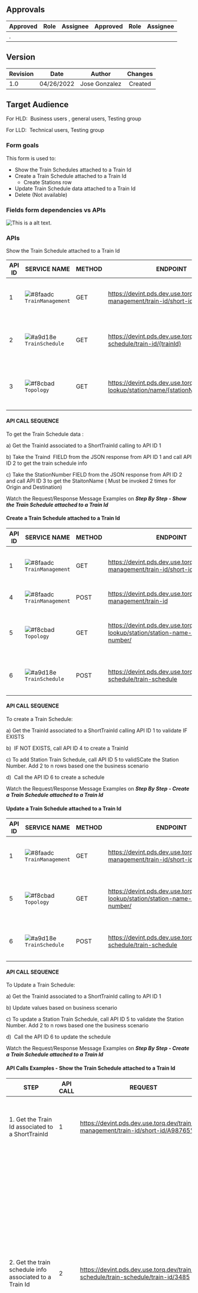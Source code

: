 
## Approvals
|Approved|Role|Assignee|Approved|Role|Assignee|
|--------|----|--------|--------|----|:------:|
|.       |    |        |        |    |        |


## Version
			

|Revision|Date      |Author             |Changes       |
|--------|----------|-------------------|:------------:|
|1.0     |04/26/2022|Jose Gonzalez      | Created      | 


## Target Audience

For HLD:  Business users , general users, Testing group

For LLD:  Technical users, Testing group


### Form goals


This form is used to:


* Show the Train Schedules attached to a Train Id
* Create a Train Schedule attached to a Train Id
  * Create Stations row
* Update Train Schedule data attached to a Train Id
* Delete (Not available)




### Fields form dependencies vs APIs
![This is a alt text.](/image/APIFlow.png "This is a sample image.")



### APIs
Show the Train Schedule attached to a Train Id
 


|API ID|SERVICE NAME|METHOD|ENDPOINT|SPECIFIC GOAL|
|------|------------|------|------|:------------|
|1|![#8faadc](https://via.placeholder.com/15/8faadc/000000?text=+) `TrainManagement`|GET|https://devint.pds.dev.use.torq.dev/train-management/train-id/short-id/{shortTrainID}|Get the Train Id associated to a ShortTrainId|
|2|![#a9d18e](https://via.placeholder.com/15/a9d18e/000000?text=+) `TrainSchedule`|GET|https://devint.pds.dev.use.torq.dev/train-schedule/train-id/{trainId}|Get the train schedule info associated to a Train Id|
|3|![#f8cbad](https://via.placeholder.com/15/f8cbad/000000?text=+) `Topology`|GET|https://devint.pds.dev.use.torq.dev/topology-lookup/station/name/{stationNumber}|Get the location data associated to a station number|

#### API CALL SEQUENCE
To get the Train Schedule data :

a) Get the TrainId associated to a ShortTrainId calling to API ID 1



b) Take the Traind  FIELD from the JSON response from API ID 1 and call API ID 2 to get the train schedule info



c) Take the StationNumber FIELD from the JSON response from API ID 2 and call API ID 3 to get the StaitonName ( Must be invoked 2 times for Origin and Destination)



Watch the Request/Response Message Examples on _**Step By Step - Show the Train Schedule attached to a Train Id**_
 

#### Create a Train Schedule attached to a Train Id

|API ID|SERVICE NAME|METHOD|ENDPOINT|SPECIFIC GOAL|
|------|------------|------|------|:------------|
|1|![#8faadc](https://via.placeholder.com/15/8faadc/000000?text=+) `TrainManagement`|GET|https://devint.pds.dev.use.torq.dev/train-management/train-id/short-id/{shortTrainID}|Validate a Train Id associated to a ShortTrainId|
|4|![#8faadc](https://via.placeholder.com/15/8faadc/000000?text=+) `TrainManagement`|POST|https://devint.pds.dev.use.torq.dev/train-management/train-id|Create a TrainId for a ShortTrainId|
|5|![#f8cbad](https://via.placeholder.com/15/f8cbad/000000?text=+) `Topology`|GET|https://devint.pds.dev.use.torq.dev/topology-lookup/station/station-name-or-station-number/|Validate the station name based on station number|
|6|![#a9d18e](https://via.placeholder.com/15/a9d18e/000000?text=+) `TrainSchedule`|POST|https://devint.pds.dev.use.torq.dev/train-schedule/train-schedule|Create Train Schedule attached to a Train Id|

 

#### API CALL SEQUENCE
To create a Train Schedule:

a) Get the TrainId associated to a ShortTrainId calling API ID 1 to validate IF EXISTS



b)  IF NOT EXISTS, call API ID 4 to create a TrainId



c) To add Station Train Schedule, call API ID 5 to validSCate the Station Number. Add 2 to n rows based one the business scenario



d)  Call the API ID 6 to create a schedule



Watch the Request/Response Message Examples on _**Step By Step - Create a Train Schedule attached to a Train Id**_


#### Update a Train Schedule attached to a Train Id

|API ID|SERVICE NAME|METHOD|ENDPOINT|SPECIFIC GOAL|
|------|------------|------|------|:------------|
|1|![#8faadc](https://via.placeholder.com/15/8faadc/000000?text=+) `TrainManagement`|GET|https://devint.pds.dev.use.torq.dev/train-management/train-id/short-id/{shortTrainID}|Validate a Train Id associated to a ShortTrainId|
|5|![#f8cbad](https://via.placeholder.com/15/f8cbad/000000?text=+) `Topology`|GET|https://devint.pds.dev.use.torq.dev/topology-lookup/station/station-name-or-station-number/|Validate the station name based on station number|
|6|![#a9d18e](https://via.placeholder.com/15/a9d18e/000000?text=+) `TrainSchedule`|POST|https://devint.pds.dev.use.torq.dev/train-schedule/train-schedule|Create Train Schedule attached to a Train Id|

 

#### API CALL SEQUENCE

 

To Update a Train Schedule:

a) Get the TrainId associated to a ShortTrainId calling to API ID 1



b) Update values based on business scenario

c) To update a Station Train Schedule, call API ID 5 to validate the Station Number. Add 2 to n rows based one the business scenario



d)  Call the API ID 6 to update the schedule



Watch the Request/Response Message Examples on _**Step By Step - Create a Train Schedule attached to a Train Id**_

 

#### API Calls Examples - Show the Train Schedule attached to a Train Id

STEP|API CALL|REQUEST|RESPONSE|
|----|--------|------|---------|
|1. Get the Train Id associated to a ShortTrainId|1|https://devint.pds.dev.use.torq.dev/train-management/train-id/short-id/A98765%12|```json[	{		"trainId": 3485,		"shortTrainId": "A9876512",		"customerTrainKey": {			"scac": "CN",			"section": "5",			"trainSymbol": "A9876",			"originDate": "2022-04-12"		}	}] ``` |
|2. Get the train schedule info associated to a Train Id|2|https://devint.pds.dev.use.torq.dev/train-schedule/train-schedule/train-id/3485|```json{  "trainId": 3489,  "scac": "CN",  "section": "5",  "trainSymbol": "A9876",  "originDate": [    2022,    4,    11  ],  "trainCategory": "1",  "trainGroup": "FRT",  "reportType": null,  "activities": [    {     "stationSequenceNum": 1,      "station": {        "id": 8159448,        "name": "Talley GA"      },      "sta": "2022-04-11T22:53:56-05:00[US/Central]",      "std": "2022-04-11T22:53:56-05:00[US/Central]",      "activityTypes": [],      "crewLineSegment": "S1",      "ptcTrainArrival": null,      "ptcTrainDeparture": null    },    {      "stationSequenceNum": 2,      "station": {        "id": 71598,        "name": "Reeves GA"      },      "sta": "2022-04-12T22:57:28-05:00[US/Central]",      "std": "2022-04-12T22:57:28-05:00[US/Central]",      "activityTypes": [],      "crewLineSegment": "S2",      "ptcTrainArrival": null,      "ptcTrainDeparture": null    }  ]}``` |
|3. Get the location data associated to a station number (ORIGIN)|3|https://devint.pds.dev.use.torq.dev/topology-lookup/station/id/8159448|```json{  "topoOperationalTEType": "STATION",  "id": 8159448,  "physicalControlPointId": 8159450,  "containsTrack": true,  "stationNumber": "58H",  "stationName": "Talley GA",  "ambigousStationName": "Talley",  "boundaryId": 1374763500806619600,  "reportingTimeZone": "US/Eastern",  "namedBoundaryName": [    "Atlanta North"  ],  "stationLocation": [    {      "topoOperationalTEType": "TopoLocationInfo",      "trackLimits": [        8159690      ],      "id": 8159690,      "offset": 1.265,      "lowOffset": 1.265,      "highOffset": 1.265,      "segmentLength": 44.275,      "direction": "UpBound",      "trackType": "MAIN"    },    {      "topoOperationalTEType": "TopoLocationInfo",      "trackLimits": [        8159692      ],      "id": 8159692,      "offset": 358.6275,      "lowOffset": 358.6275,      "highOffset": 358.6275,      "segmentLength": 358.6275,      "direction": "UpBound",      "trackType": "MAIN"    },    {      "topoOperationalTEType": "TopoLocationInfo",      "trackLimits": [        8159688      ],      "id": 8159688,      "offset": 358.6275,      "lowOffset": 358.6275,      "highOffset": 358.6275,      "segmentLength": 358.6275,      "direction": "UpBound",      "trackType": "SIDING"    }  ],  "trackEntityType": "STATION",  "authoritySiding": false,  "wye": false,  "timeZoneBoundary": false,  "authorityEnable": true,  "displayEnable": false,  "cutOver": true,  "trackLimits": [    1374763500806619600  ],  "ABAuthorityStation": false,  "CTCAuthorityStation": true,  "COTAuthorityStation": false,  "TWCAuthorityStation": false}```|
|4  Get the location data associated to a station number (DESTINATION)|3|https://devint.pds.dev.use.torq.dev/topology-lookup/station/id/71598|```json{  "topoOperationalTEType": "STATION",  "id": 8159448,  "physicalControlPointId": 8159450,  "containsTrack": true,  "stationNumber": "58H",  "stationName": "Talley GA",  "ambigousStationName": "Talley",  "boundaryId": 1374763500806619600,  "reportingTimeZone": "US/Eastern",  "namedBoundaryName": [    "Atlanta North"  ],  "stationLocation": [    {      "topoOperationalTEType": "TopoLocationInfo",      "trackLimits": [        8159690      ],      "id": 8159690,      "offset": 1.265,      "lowOffset": 1.265,      "highOffset": 1.265,      "segmentLength": 44.275,      "direction": "UpBound",      "trackType": "MAIN"    },    {      "topoOperationalTEType": "TopoLocationInfo",      "trackLimits": [        8159692      ],      "id": 8159692,      "offset": 358.6275,      "lowOffset": 358.6275,      "highOffset": 358.6275,      "segmentLength": 358.6275,      "direction": "UpBound",      "trackType": "MAIN"    },    {      "topoOperationalTEType": "TopoLocationInfo",      "trackLimits": [        8159688      ],      "id": 8159688,      "offset": 358.6275,      "lowOffset": 358.6275,      "highOffset": 358.6275,      "segmentLength": 358.6275,      "direction": "UpBound",      "trackType": "SIDING"    }  ],  "trackEntityType": "STATION",  "authoritySiding": false,  "wye": false,  "timeZoneBoundary": false,  "authorityEnable": true,  "displayEnable": false,  "cutOver": true,  "trackLimits": [    1374763500806619600  ],  "ABAuthorityStation": false,  "CTCAuthorityStation": true,  "COTAuthorityStation": false,  "TWCAuthorityStation": false}```|



 

#### API Calls Examples - Create a Train Schedule attached to a Train Id

|STEP|API CALL|REQUEST|RESPONSE|
|----|--------|------|---------|
|1. Get the Train Id associated to a ShortTrainId|1|https://devint.pds.dev.use.torq.dev/train-management/train-id/short-id/A98765%2011|```json{"status": 404,"errorCode": "ERR_0033","errorMessage": "Invalid short train id"}```|
|2. Create a TrainId for a ShortTrainId|4|https://devint.pds.dev.use.torq.dev/train-management/train-id<br><br>```json{"scac":"CN","section":"5","trainSymbol":"A9876","originDate":"2022-04-14","trainSymbolWithSection":"A98765"}``` |```3489```|
|3. Validate the station name based on station number|5|https://devint.pds.dev.use.torq.dev/topology-lookup/station/station-name-or-station-number/58H|```json{  "topoOperationalTEType": "STATION",  "id": 8159448,  "physicalControlPointId": 8159450,  "containsTrack": true,  "stationNumber": "58H",  "stationName": "Talley GA",  "ambigousStationName": "Talley",  "boundaryId": 1374763500806619600,  "reportingTimeZone": "US/Eastern",  "namedBoundaryName": [    "Atlanta North"  ],  "stationLocation": [    {      "topoOperationalTEType": "TopoLocationInfo",      "trackLimits": [        8159690      ],      "id": 8159690,      "offset": 1.265,      "lowOffset": 1.265,      "highOffset": 1.265,      "segmentLength": 44.275,      "direction": "UpBound",      "trackType": "MAIN"    },    {      "topoOperationalTEType": "TopoLocationInfo",      "trackLimits": [        8159692      ],      "id": 8159692,      "offset": 358.6275,      "lowOffset": 358.6275,      "highOffset": 358.6275,      "segmentLength": 358.6275,      "direction": "UpBound",      "trackType": "MAIN"    },    {      "topoOperationalTEType": "TopoLocationInfo",      "trackLimits": [        8159688      ],      "id": 8159688,      "offset": 358.6275,      "lowOffset": 358.6275,      "highOffset": 358.6275,      "segmentLength": 358.6275,      "direction": "UpBound",      "trackType": "SIDING"    }  ],  "trackEntityType": "STATION",  "authoritySiding": false,  "wye": false,  "timeZoneBoundary": false,  "authorityEnable": true,  "displayEnable": false,  "cutOver": true,  "trackLimits": [    1374763500806619600  ],  "ABAuthorityStation": false,  "CTCAuthorityStation": true,  "COTAuthorityStation": false,  "TWCAuthorityStation": false}``` |
|4. Create Train Schedule attached to a Train Id|6|https://devint.pds.dev.use.torq.dev/train-schedule/train-schedule <br><br>```json{  "trainId": 3489,  "scac": "CN",  "section": "5",  "trainSymbol": "A9876",  "originDate": [    2022,    4,    11  ],  "trainCategory": "1",  "trainGroup": "FRT",  "reportType": null,  "activities": [    {      "stationSequenceNum": 1,      "station": {        "id": 8159448,        "name": "Talley GA"      },      "sta": "2022-04-11T22:53:56-05:00[US/Central]",      "std": "2022-04-11T22:53:56-05:00[US/Central]",      "activityTypes": [],      "crewLineSegment": "S1",      "ptcTrainArrival": null,      "ptcTrainDeparture": null    },    {      "stationSequenceNum": 2,      "station": {        "id": 71598,        "name": "Reeves GA"      },      "sta": "2022-04-12T22:57:28-05:00[US/Central]",      "std": "2022-04-12T22:57:28-05:00[US/Central]",      "activityTypes": [],      "crewLineSegment": "S2",      "ptcTrainArrival": null,      "ptcTrainDeparture": null    }  ]}``` |```HTTP CODE 201``` |


 

#### API Calls Examples - Update a Train Schedule attached to a Train Id


STEP|API CALL|REQUEST|RESPONSE|
|----|--------|------|---------|
|1. Get the Train Id associated to a ShortTrainId|1|https://devint.pds.dev.use.torq.dev/train-management/train-id/short-id/A98765%12|```json[	{		"trainId": 3485,		"shortTrainId": "A9876512",		"customerTrainKey": {			"scac": "CN",			"section": "5",			"trainSymbol": "A9876",			"originDate": "2022-04-12"		}	}] ``` |
|3. Validate the station name based on station number|5|https://devint.pds.dev.use.torq.dev/topology-lookup/station/station-name-or-station-number/58H|```json{  "topoOperationalTEType": "STATION",  "id": 8159448,  "physicalControlPointId": 8159450,  "containsTrack": true,  "stationNumber": "58H",  "stationName": "Talley GA",  "ambigousStationName": "Talley",  "boundaryId": 1374763500806619600,  "reportingTimeZone": "US/Eastern",  "namedBoundaryName": [    "Atlanta North"  ],  "stationLocation": [    {      "topoOperationalTEType": "TopoLocationInfo",      "trackLimits": [        8159690      ],      "id": 8159690,      "offset": 1.265,      "lowOffset": 1.265,      "highOffset": 1.265,      "segmentLength": 44.275,      "direction": "UpBound",      "trackType": "MAIN"    },    {      "topoOperationalTEType": "TopoLocationInfo",      "trackLimits": [        8159692      ],      "id": 8159692,      "offset": 358.6275,      "lowOffset": 358.6275,      "highOffset": 358.6275,      "segmentLength": 358.6275,      "direction": "UpBound",      "trackType": "MAIN"    },    {      "topoOperationalTEType": "TopoLocationInfo",      "trackLimits": [        8159688      ],      "id": 8159688,      "offset": 358.6275,      "lowOffset": 358.6275,      "highOffset": 358.6275,      "segmentLength": 358.6275,      "direction": "UpBound",      "trackType": "SIDING"    }  ],  "trackEntityType": "STATION",  "authoritySiding": false,  "wye": false,  "timeZoneBoundary": false,  "authorityEnable": true,  "displayEnable": false,  "cutOver": true,  "trackLimits": [    1374763500806619600  ],  "ABAuthorityStation": false,  "CTCAuthorityStation": true,  "COTAuthorityStation": false,  "TWCAuthorityStation": false}```|
|4. Update Train Schedule attached to a Train Id|6|https://devint.pds.dev.use.torq.dev/train-schedule/train-schedule <br><br>```json{  "trainId": 3489,  "scac": "CN",  "section": "5",  "trainSymbol": "A9876",  "originDate": [    2022,    4,    11  ],  "trainCategory": "1",  "trainGroup": "FRT",  "reportType": null,  "activities": [    {      "stationSequenceNum": 1,      "station": {        "id": 8159448,        "name": "Talley GA"      },      "sta": "2022-04-11T22:53:56-05:00[US/Central]",      "std": "2022-04-11T22:53:56-05:00[US/Central]",      "activityTypes": [],      "crewLineSegment": "S1",      "ptcTrainArrival": null,      "ptcTrainDeparture": null    },    {      "stationSequenceNum": 2,      "station": {        "id": 71598,        "name": "Reeves GA"      },      "sta": "2022-04-12T22:57:28-05:00[US/Central]",      "std": "2022-04-12T22:57:28-05:00[US/Central]",      "activityTypes": [],      "crewLineSegment": "S2",      "ptcTrainArrival": null,      "ptcTrainDeparture": null    }  ]}``` |```HTTP CODE 201```    |
|5. Refresh the Train Schedule data||CALL Show the Train Schedule attached to a Train Id|

 

